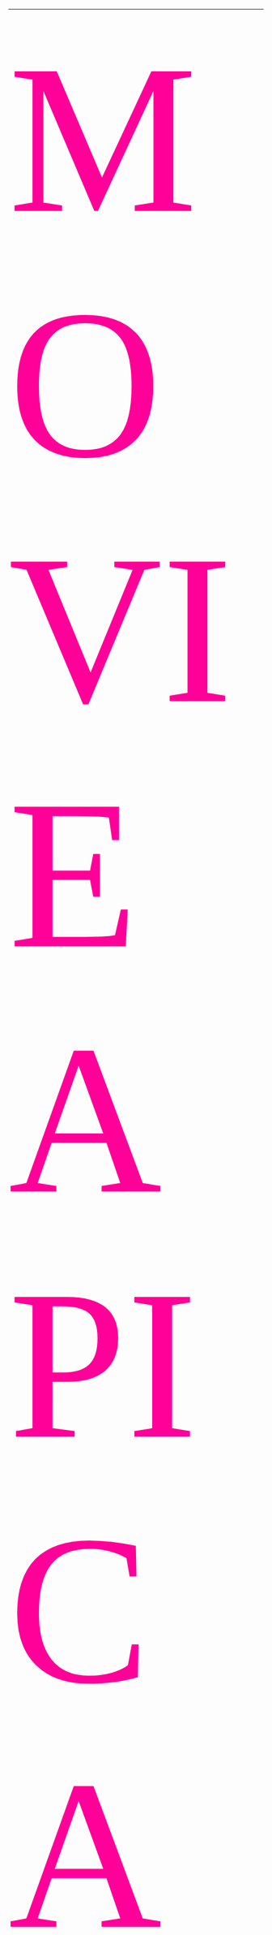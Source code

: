 ***
<span style="color:#F09; font-family: 'Bebas Neue'; font-size: 30em;">MOVIE API CALL</span>

### Movie Database
#### Using an API with a key to generate a film database. A serach bar to select films alphabetically and an AI solution willl display the results.
[Live](https://fion21.github.io/moviejs/)


***
